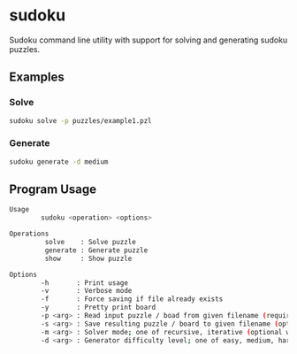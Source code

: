 # sudoku
Sudoku command line utility with support for solving and generating sudoku puzzles.

## Examples
### Solve
```bash
sudoku solve -p puzzles/example1.pzl
```

### Generate
```bash
sudoku generate -d medium
```

## Program Usage
```bash
Usage
        sudoku <operation> <options>

Operations
         solve    : Solve puzzle
         generate : Generate puzzle
         show     : Show puzzle

Options
        -h       : Print usage
        -v       : Verbose mode
        -f       : Force saving if file already exists
        -y       : Pretty print board
        -p <arg> : Read input puzzle / boad from given filename (required by solve and show)
        -s <arg> : Save resulting puzzle / board to given filename (optional with solve and generate)
        -m <arg> : Solver mode; one of recursive, iterative (optional with solve, default=recursive)
        -d <arg> : Generator difficulty level; one of easy, medium, hard, expert (optional with generate, default=easy)
```
